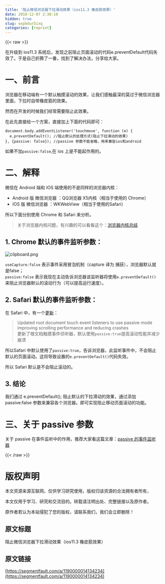 ```yaml
---
title: '阻止微信浏览器下拉滑动效果（ios11.3 橡皮筋效果）' 
date: 2018-12-07 2:30:10
hidden: true
slug: oxpbdur5ixq
categories: [reprint]
---
```


{{< raw >}}

                    
<p>在升级到 ios11.3 系统后，发现之前阻止页面滚动的代码e.preventDefault代码失效了。于是自己折腾了一番，找到了解决办法，分享给大家。</p>
<h1 id="articleHeader0">一、前言</h1>
<p>浏览器在移动端有一个默认触摸滚动的效果，让我们感触最深的莫过于微信浏览器里面，下拉时自带橡皮筋的效果。</p>
<p>然而在开发的时候我们经常需要阻止此效果。</p>
<p>在此先直接给一个方案，直接加上下面的代码即可：</p>
<div class="widget-codetool" style="display:none;">
      <div class="widget-codetool--inner">
      <span class="selectCode code-tool" data-toggle="tooltip" data-placement="top" title="" data-original-title="全选"></span>
      <span type="button" class="copyCode code-tool" data-toggle="tooltip" data-placement="top" data-clipboard-text="document.body.addEventListener('touchmove', function (e) {
  e.preventDefault(); //阻止默认的处理方式(阻止下拉滑动的效果)
}, {passive: false}); //passive 参数不能省略，用来兼容ios和android" title="" data-original-title="复制"></span>
      <span type="button" class="saveToNote code-tool" data-toggle="tooltip" data-placement="top" title="" data-original-title="放进笔记"></span>
      </div>
      </div><pre class="hljs javascript"><code><span class="hljs-built_in">document</span>.body.addEventListener(<span class="hljs-string">'touchmove'</span>, <span class="hljs-function"><span class="hljs-keyword">function</span> (<span class="hljs-params">e</span>) </span>{
  e.preventDefault(); <span class="hljs-comment">//阻止默认的处理方式(阻止下拉滑动的效果)</span>
}, {<span class="hljs-attr">passive</span>: <span class="hljs-literal">false</span>}); <span class="hljs-comment">//passive 参数不能省略，用来兼容ios和android</span></code></pre>
<p>如果不加<code>passive:false</code>,在 ios 上是不能起作用的。</p>
<h1 id="articleHeader1">二、解释</h1>
<p>微信在 Android 端和 IOS 端使用的不是同样的浏览器内核：</p>
<ul>
<li>Android 版 微信浏览器 ：QQ浏览器 X5内核（相当于使用的 Chrome）</li>
<li>IOS 版 微信浏览器 ：WKWebView（相当于使用的Safari）</li>
</ul>
<p>所以下面分别使用 Chrome 和 Safari 来分析。</p>
<blockquote>关于浏览器内核问题，有兴趣的可以看看这个：<a href="https://www.cnblogs.com/jesse131/p/4888857.html" rel="nofollow noreferrer" target="_blank">浏览器内核总结</a>
</blockquote>
<h2 id="articleHeader2">1. Chrome 默认的事件监听参数：</h2>
<p><span class="img-wrap"><img data-src="/img/bV7smC?w=180&amp;h=104" src="https://static.alili.tech/img/bV7smC?w=180&amp;h=104" alt="clipboard.png" title="clipboard.png" style="cursor: pointer; display: inline;"></span></p>
<p><code>useCapture:false</code> 表示事件采用冒泡机制（capture 译为 捕获），浏览器默认就是false；<br><code>passive:false</code> 表示我现在主动告诉浏览器该监听器将使用<code>e.preventDefault()</code>来阻止浏览器默认的滚动行为（可以提高运行速度）。</p>
<h2 id="articleHeader3">2. Safari 默认的事件监听参数：</h2>
<p>在 Safari 中，有一个<a href="https://developer.apple.com/library/content/releasenotes/General/WhatsNewInSafari/Articles/Safari_11_1.html" rel="nofollow noreferrer" target="_blank">更新</a>：</p>
<blockquote>Updated root document touch event listeners to use passive mode improving scrolling performance and reducing crashes<br>更新了根文档触摸事件侦听器，默认使用<code>passive:true</code>提高滚动性能并减少崩溃</blockquote>
<p>所以Safari 中默认使用了<code>passive:true</code>，告诉浏览器，此监听事件中，不会阻止默认的页面滚动。这将导致设置的<code>e.preventDefault()</code>代码失效。</p>
<p>所以 Safari 默认是不会阻止滚动的。</p>
<h2 id="articleHeader4">3. 结论</h2>
<p>我们通过 e.preventDefault(); 阻止默认的下拉滑动的效果，通过添加 passive:false 参数来兼容各个浏览器。即可实现阻止移动页面滚动的功能。</p>
<h1 id="articleHeader5">三、关于 passive 参数</h1>
<p>关于 passive 在事件监听中的作用，推荐大家看这篇文章：<a href="https://www.cnblogs.com/ziyunfei/p/5545439.html" rel="nofollow noreferrer" target="_blank">passive 的事件监听器</a></p>

                
{{< /raw >}}

# 版权声明
本文资源来源互联网，仅供学习研究使用，版权归该资源的合法拥有者所有，

本文仅用于学习、研究和交流目的。转载请注明出处、完整链接以及原作者。

原作者若认为本站侵犯了您的版权，请联系我们，我们会立即删除！

## 原文标题
阻止微信浏览器下拉滑动效果（ios11.3 橡皮筋效果）

## 原文链接
[https://segmentfault.com/a/1190000014134234](https://segmentfault.com/a/1190000014134234)

